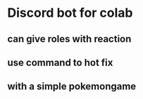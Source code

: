 # Discord bot for colab

## can give roles with reaction

## use command to hot fix

## with a simple pokemongame

